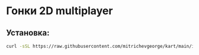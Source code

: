 # Гонки 2D multiplayer

## Установка:
```bash
curl -sSL https://raw.githubusercontent.com/mitrichevgeorge/kart/main/install.sh | bash
```
